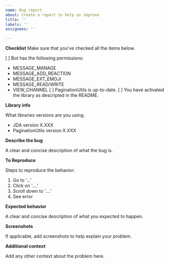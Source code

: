 ```yaml
---
name: Bug report
about: Create a report to help us improve
title: ''
labels: ''
assignees: ''

---
```


**Checklist**
Make sure that you've checked all the items below.

[ ] Bot has the following permissions:
- MESSAGE_MANAGE
- MESSAGE_ADD_REACTION
- MESSAGE_EXT_EMOJI
- MESSAGE_READ/WRITE
- VIEW_CHANNEL
[ ] PaginationUtils is up-to-date.
[ ] You have activated the library as descripted in the README.

**Library info**

What libraries versions are you using.
- JDA version X.XXX
- PaginationUtils version X.XXX

**Describe the bug**

A clear and concise description of what the bug is.

**To Reproduce**

Steps to reproduce the behavior:
1. Go to '...'
2. Click on '....'
3. Scroll down to '....'
4. See error

**Expected behavior**

A clear and concise description of what you expected to happen.

**Screenshots**

If applicable, add screenshots to help explain your problem.

**Additional context**

Add any other context about the problem here.
